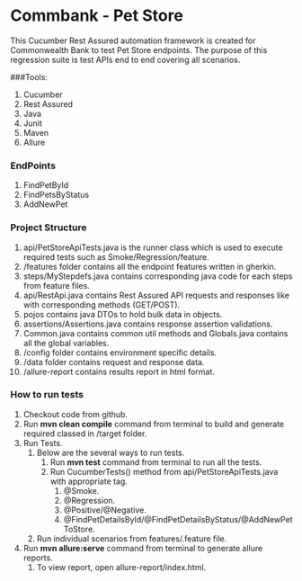 # Commbank - Pet Store
This Cucumber Rest Assured automation framework is created for Commonwealth Bank to test Pet Store endpoints.
The purpose of this regression suite is test APIs end to end covering all scenarios.

###Tools:
1. Cucumber
2. Rest Assured
3. Java
4. Junit
5. Maven
6. Allure

### EndPoints
1. FindPetById
2. FindPetsByStatus
3. AddNewPet

### Project Structure
1. api/PetStoreApiTests.java is the runner class which is used to execute required tests such as Smoke/Regression/feature.
2. /features folder contains all the endpoint features written in gherkin.
3. steps/MyStepdefs.java contains corresponding java code for each steps from feature files.
4. api/RestApi.java contains Rest Assured API requests and responses like with corresponding methods (GET/POST).
5. pojos contains java DTOs to hold bulk data in objects.
6. assertions/Assertions.java contains response assertion validations.
7. Common.java contains common util methods and Globals.java contains all the global variables.
8. /config folder contains environment specific details.
9. /data folder contains request and response data.
10. /allure-report contains results report in html format.

### How to run tests
1. Checkout code from github.
2. Run **mvn clean compile** command from terminal to build and generate required classed in /target folder.
3. Run Tests.
   1. Below are the several ways to run tests.
      1. Run **mvn test** command from terminal to run all the tests.
      2. Run CucumberTests() method from api/PetStoreApiTests.java with appropriate tag.
         1. @Smoke.
         2. @Regression.
         3. @Positive/@Negative.
         4. @FindPetDetailsById/@FindPetDetailsByStatus/@AddNewPetToStore.
   2. Run individual scenarios from features/<feature-name>.feature file.
4. Run **mvn allure:serve** command from terminal to generate allure reports.
   1. To view report, open allure-report/index.html.
